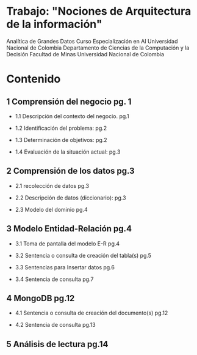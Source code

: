 # Trabajo: **"Nociones de Arquitectura de la información"**
Analítica de Grandes Datos
Curso Especialización en AI Universidad Nacional de Colombia
Departamento de Ciencias de la Computación y la Decisión
Facultad de Minas
Universidad Nacional de Colombia


# Contenido
 
## 1	Comprensión del negocio	pg. 1

  + 1.1	Descripción del contexto del negocio. pg.1

  + 1.2	Identificación del problema:	pg.2

  + 1.3	Determinación de objetivos:	pg.2

  + 1.4	Evaluación de la situación actual:	pg.3

## 2	Comprensión de los datos	pg.3

  + 2.1	recolección de datos	pg.3

  + 2.2	Descripción de datos (diccionario):	pg.3

  + 2.3	Modelo del dominio	pg.4

## 3	Modelo Entidad-Relación	pg.4

  + 3.1	Toma de pantalla del modelo E-R	pg.4

  + 3.2	Sentencia o consulta de creación del tabla(s)	pg.5

  + 3.3	Sentencias para Insertar datos	pg.6

  + 3.4	Sentencia de consulta	pg.7

## 4	MongoDB	pg.12

  + 4.1	Sentencia o consulta de creación del documento(s)	pg.12

  + 4.2	Sentencia de consulta	pg.13

## 5	Análisis de lectura	pg.14
